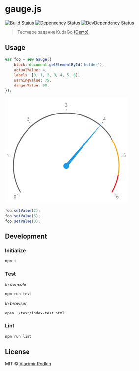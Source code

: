 # gauge.js

[![Build Status][travis-image]][travis-url]
[![Dependency Status][depstat-image]][depstat-url]
[![DevDependency Status][depstat-dev-image]][depstat-dev-url]

> Тестовое задание KudaGo [(Demo)](http://jsfiddle.net/VovanR/exnzzqx8/)

## Usage

```javascript
var foo = new Gauge({
    block: document.getElementById('holder'),
    actualValue: 4,
    labels: [0, 1, 2, 3, 4, 5, 6],
    warningValue: 75,
    dangerValue: 90,
});
```

![](example/specs.png)
```javascript
foo.setValue(2);
foo.setValue(6);
foo.setValue(0);
```

## Development

### Initialize
```sh
npm i
```

### Test
*In console*
```sh
npm run test
```

*In browser*
```sh
open ./text/index-test.html
```

### Lint
```sh
npm run lint
```

## License
MIT © [Vladimir Rodkin](https://github.com/VovanR)

[travis-url]: https://travis-ci.org/VovanR/gauge.js
[travis-image]: http://img.shields.io/travis/VovanR/gauge.js.svg

[depstat-url]: https://david-dm.org/VovanR/gauge.js
[depstat-image]: https://david-dm.org/VovanR/gauge.js.svg

[depstat-dev-url]: https://david-dm.org/VovanR/gauge.js
[depstat-dev-image]: https://david-dm.org/VovanR/gauge.js/dev-status.svg
